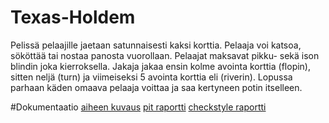 # Texas-Holdem
Pelissä pelaajille jaetaan satunnaisesti kaksi korttia. Pelaaja voi katsoa, sököttää tai nostaa panosta vuorollaan. Pelaajat maksavat pikku- sekä ison blindin joka kierroksella. Jakaja jakaa ensin kolme avointa korttia (flopin), sitten neljä (turn) ja viimeiseksi 5 avointa korttia eli (riverin). Lopussa parhaan käden omaava pelaaja voittaa ja saa kertyneen potin itselleen.

#Dokumentaatio
[aiheen kuvaus](dokumentaatio/aiheenKuvausJaRakenne.md)
[pit raportti](dokumentaatio/pit)
[checkstyle raportti](dokumentaatio/site)
